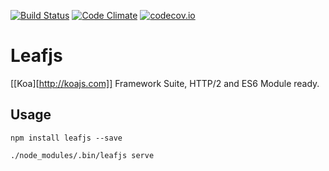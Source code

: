 [![Build Status](https://travis-ci.org/leafjs/leaf.svg?branch=master)](https://travis-ci.org/leafjs/leaf)
[![Code Climate](https://codeclimate.com/github/leafjs/leaf/badges/gpa.svg)](https://codeclimate.com/github/leafjs/leaf)
[![codecov.io](https://codecov.io/github/leafjs/leaf/coverage.svg?branch=master)](https://codecov.io/github/leafjs/leaf?branch=master)

# Leafjs

[[Koa][http://koajs.com]] Framework Suite, HTTP/2 and ES6 Module ready.

## Usage

```
npm install leafjs --save
```

```
./node_modules/.bin/leafjs serve
```
